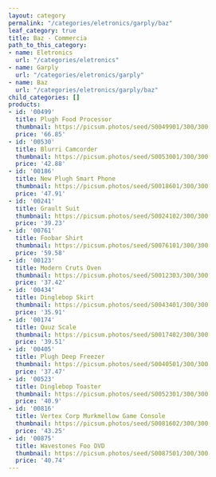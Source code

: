 ```yaml
---
layout: category
permalink: "/categories/eletronics/garply/baz"
leaf_category: true
title: Baz - Commercia
path_to_this_category:
- name: Eletronics
  url: "/categories/eletronics"
- name: Garply
  url: "/categories/eletronics/garply"
- name: Baz
  url: "/categories/eletronics/garply/baz"
child_categories: []
products:
- id: '00499'
  title: Plugh Food Processor
  thumbnail: https://picsum.photos/seed/S0049901/300/300
  price: '66.85'
- id: '00530'
  title: Blurri Camcorder
  thumbnail: https://picsum.photos/seed/S0053001/300/300
  price: '42.88'
- id: '00186'
  title: New Plugh Smart Phone
  thumbnail: https://picsum.photos/seed/S0018601/300/300
  price: '47.91'
- id: '00241'
  title: Grault Suit
  thumbnail: https://picsum.photos/seed/S0024102/300/300
  price: '39.23'
- id: '00761'
  title: Foobar Shirt
  thumbnail: https://picsum.photos/seed/S0076101/300/300
  price: '59.58'
- id: '00123'
  title: Modern Cruts Oven
  thumbnail: https://picsum.photos/seed/S0012303/300/300
  price: '37.42'
- id: '00434'
  title: Dinglebop Skirt
  thumbnail: https://picsum.photos/seed/S0043401/300/300
  price: '35.91'
- id: '00174'
  title: Quuz Scale
  thumbnail: https://picsum.photos/seed/S0017402/300/300
  price: '39.51'
- id: '00405'
  title: Plugh Deep Freezer
  thumbnail: https://picsum.photos/seed/S0040501/300/300
  price: '37.47'
- id: '00523'
  title: Dinglebop Toaster
  thumbnail: https://picsum.photos/seed/S0052301/300/300
  price: '40.9'
- id: '00816'
  title: Vertex Corp Murkmellow Game Console
  thumbnail: https://picsum.photos/seed/S0081602/300/300
  price: '43.25'
- id: '00875'
  title: Wavestones Foo DVD
  thumbnail: https://picsum.photos/seed/S0087501/300/300
  price: '40.74'
---
```

